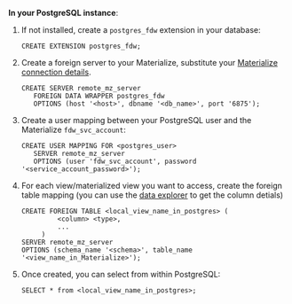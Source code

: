**In your PostgreSQL instance**:

1. If not installed, create a `postgres_fdw` extension in your database:

   ```mzsql
   CREATE EXTENSION postgres_fdw;
   ```

1. Create a foreign server to your Materialize, substitute your [Materialize
   connection details](/console/connect/).

   ```mzsql
   CREATE SERVER remote_mz_server
      FOREIGN DATA WRAPPER postgres_fdw
      OPTIONS (host '<host>', dbname '<db_name>', port '6875');
   ```

1. Create a user mapping between your PostgreSQL user and the Materialize
   `fdw_svc_account`:

   ```mzsql
   CREATE USER MAPPING FOR <postgres_user>
      SERVER remote_mz_server
      OPTIONS (user 'fdw_svc_account', password '<service_account_password>');
   ```

1. For each view/materialized view you want to access, create the foreign table
   mapping (you can use the [data explorer](/console/data/) to get the column
   detials)

   ```mzsql
   CREATE FOREIGN TABLE <local_view_name_in_postgres> (
            <column> <type>,
            ...
        )
   SERVER remote_mz_server
   OPTIONS (schema_name '<schema>', table_name '<view_name_in_Materialize>');
   ```

1. Once created, you can select from within PostgreSQL:

   ```mzsql
   SELECT * from <local_view_name_in_postgres>;
   ```
